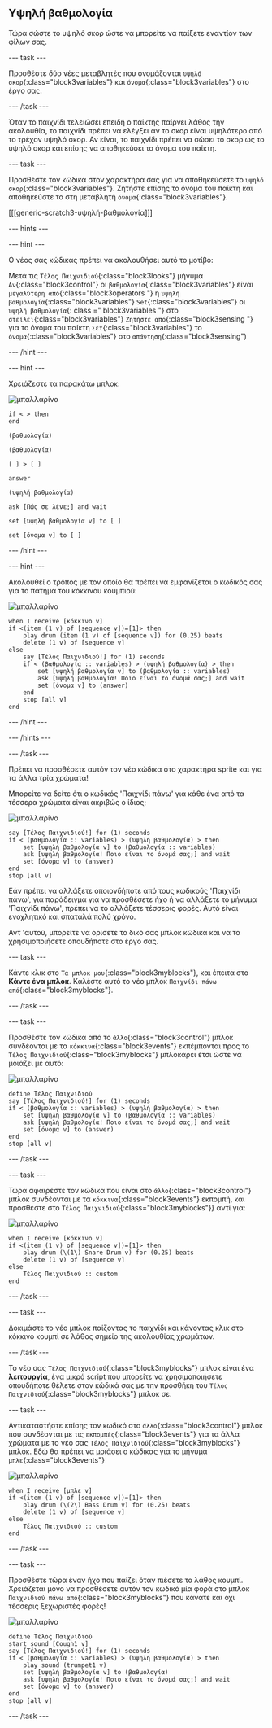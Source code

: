 ## Υψηλή βαθμολογία

Τώρα σώστε το υψηλό σκορ ώστε να μπορείτε να παίξετε εναντίον των φίλων σας.

--- task ---

Προσθέστε δύο νέες μεταβλητές που ονομάζονται `υψηλό σκορ`{:class="block3variables"} και `όνομα`{:class="block3variables"} στο έργο σας.

--- /task ---

Όταν το παιχνίδι τελειώσει επειδή ο παίκτης παίρνει λάθος την ακολουθία, το παιχνίδι πρέπει να ελέγξει αν το σκορ είναι υψηλότερο από το τρέχον υψηλό σκορ. Αν είναι, το παιχνίδι πρέπει να σώσει το σκορ ως το υψηλό σκορ και επίσης να αποθηκεύσει το όνομα του παίκτη.

--- task ---

Προσθέστε τον κώδικα στον χαρακτήρα σας για να αποθηκεύσετε το `υψηλό σκορ`{:class="block3variables"}. Ζητήστε επίσης το όνομα του παίκτη και αποθηκεύστε το στη μεταβλητή `όνομα`{:class="block3variables"}.

[[[generic-scratch3-υψηλή-βαθμολογία]]]

--- hints ---

--- hint ---

Ο νέος σας κώδικας πρέπει να ακολουθήσει αυτό το μοτίβο:

Μετά τις `Τέλος Παιχνιδιού`{:class="block3looks"} μήνυμα `Αν`{:class="block3control"} οι `βαθμολογία`{:class="block3variables"} είναι `μεγαλύτερη από`{:class="block3operators "} η `υψηλή βαθμολογία`{:class="block3variables"} `Set`{:class="block3variables"} οι `υψηλή βαθμολογία`{: class =" block3variables "} στο `στείλει`{:class="block3variables"} `Ζητήστε από`{:class="block3sensing "} για το όνομα του παίκτη `Σετ`{:class="block3variables"} το `όνομα`{:class="block3variables"} στο `απάντηση`{:class="block3sensing")

--- /hint ---

--- hint ---

Χρειάζεστε τα παρακάτω μπλοκ:

![μπαλλαρίνα](images/ballerina.png)

```blocks3
if < > then
end

(βαθμολογία)

(βαθμολογία)

[ ] > [ ]

answer

(υψηλή βαθμολογία)

ask [Πώς σε λένε;] and wait

set [υψηλή βαθμολογία v] to [ ] 

set [όνομα v] to [ ] 
```

--- /hint ---

--- hint ---

Ακολουθεί ο τρόπος με τον οποίο θα πρέπει να εμφανίζεται ο κωδικός σας για το πάτημα του κόκκινου κουμπιού:

![μπαλλαρίνα](images/ballerina.png)

```blocks3
when I receive [κόκκινο v]
if <(item (1 v) of [sequence v])=[1]> then
	play drum (item (1 v) of [sequence v]) for (0.25) beats
	delete (1 v) of [sequence v]
else
	say [Τέλος Παιχνιδιού!] for (1) seconds
	if < (βαθμολογία :: variables) > (υψηλή βαθμολογία) > then
		set [υψηλή βαθμολογία v] to (βαθμολογία :: variables)
		ask [υψηλή βαθμολογία! Ποιο είναι το όνομά σας;] and wait
		set [όνομα v] to (answer)
	end
	stop [all v]
end
```

--- /hint ---

--- /hints ---

--- /task ---

Πρέπει να προσθέσετε αυτόν τον νέο κώδικα στο χαρακτήρα sprite και για τα άλλα τρία χρώματα!

Μπορείτε να δείτε ότι ο κωδικός 'Παιχνίδι πάνω' για κάθε ένα από τα τέσσερα χρώματα είναι ακριβώς ο ίδιος;

![μπαλλαρίνα](images/ballerina.png)

```blocks3
say [Τέλος Παιχνιδιού!] for (1) seconds
if < (βαθμολογία :: variables) > (υψηλή βαθμολογία) > then
	set [υψηλή βαθμολογία v] to (βαθμολογία :: variables)
	ask [υψηλή βαθμολογία! Ποιο είναι το όνομά σας;] and wait
	set [όνομα v] to (answer)
end
stop [all v]
```

Εάν πρέπει να αλλάξετε οποιονδήποτε από τους κωδικούς 'Παιχνίδι πάνω', για παράδειγμα για να προσθέσετε ήχο ή να αλλάξετε το μήνυμα 'Παιχνίδι πάνω', πρέπει να το αλλάξετε τέσσερις φορές. Αυτό είναι ενοχλητικό και σπαταλά πολύ χρόνο.

Αντ 'αυτού, μπορείτε να ορίσετε το δικό σας μπλοκ κώδικα και να το χρησιμοποιήσετε οπουδήποτε στο έργο σας.

--- task ---

Κάντε κλικ στο `Τα μπλοκ μου`{:class="block3myblocks"}, και έπειτα στο **Κάντε ένα μπλοκ**. Καλέστε αυτό το νέο μπλοκ `Παιχνίδι πάνω από`{:class="block3myblocks"}.

--- /task ---

--- task ---

Προσθέστε τον κώδικα από το `άλλο`{:class="block3control"} μπλοκ συνδέονται με τα `κόκκινα`{:class="block3events"} εκπέμπονται προς το `Τέλος Παιχνιδιού`{:class="block3myblocks"} μπλοκάρει έτσι ώστε να μοιάζει με αυτό:

![μπαλλαρίνα](images/ballerina.png)

```blocks3
define Τέλος Παιχνιδιού
say [Τέλος Παιχνιδιού!] for (1) seconds
if < (βαθμολογία :: variables) > (υψηλή βαθμολογία) > then
	set [υψηλή βαθμολογία v] to (βαθμολογία :: variables)
	ask [υψηλή βαθμολογία! Ποιο είναι το όνομά σας;] and wait
	set [όνομα v] to (answer)
end
stop [all v]
```

--- /task ---

--- task ---

Τώρα αφαιρέστε τον κώδικα που είναι στο `άλλο`{:class="block3control"} μπλοκ συνδέονται με τα `κόκκινα`{:class="block3events"} εκπομπή, και προσθέστε στο `Τέλος Παιχνιδιού`{:class="block3myblocks"}} αντί για:

![μπαλλαρίνα](images/ballerina.png)

```blocks3
when I receive [κόκκινο v]
if <(item (1 v) of [sequence v])=[1]> then
	play drum (\(1\) Snare Drum v) for (0.25) beats
	delete (1 v) of [sequence v]
else
	Τέλος Παιχνιδιού :: custom
end
```

--- /task ---

--- task ---

Δοκιμάστε το νέο μπλοκ παίζοντας το παιχνίδι και κάνοντας κλικ στο κόκκινο κουμπί σε λάθος σημείο της ακολουθίας χρωμάτων.

--- /task ---

Το νέο σας `Τέλος Παιχνιδιού`{:class="block3myblocks"} μπλοκ είναι ένα **λειτουργία**, ένα μικρό script που μπορείτε να χρησιμοποιήσετε οπουδήποτε θέλετε στον κώδικά σας με την προσθήκη του `Τέλος Παιχνιδιού`{:class="block3myblocks"} μπλοκ σε.

--- task ---

Αντικαταστήστε επίσης τον κωδικό στο `άλλο`{:class="block3control"} μπλοκ που συνδέονται με τις `εκπομπές`{:class="block3events"} για τα άλλα χρώματα με το νέο σας `Τέλος Παιχνιδιού`{:class="block3myblocks"} μπλοκ. Εδώ θα πρέπει να μοιάσει ο κώδικας για το μήνυμα `μπλε`{:class="block3events"}

![μπαλλαρίνα](images/ballerina.png)

```blocks3
when I receive [μπλε v]
if <(item (1 v) of [sequence v])=[1]> then
	play drum (\(2\) Bass Drum v) for (0.25) beats
	delete (1 v) of [sequence v]
else
	Τέλος Παιχνιδιού :: custom
end
```

--- /task ---

--- task ---

Προσθέστε τώρα έναν ήχο που παίζει όταν πιέσετε το λάθος κουμπί. Χρειάζεται μόνο να προσθέσετε αυτόν τον κωδικό μία φορά στο μπλοκ `Παιχνιδιού πάνω από`{:class="block3myblocks"} που κάνατε και όχι τέσσερις ξεχωριστές φορές!

![μπαλλαρίνα](images/ballerina.png)

```blocks3
define Τέλος Παιχνιδιού
start sound [Cough1 v]
say [Τέλος Παιχνιδιού!] for (1) seconds
if < (βαθμολογία :: variables) > (υψηλή βαθμολογία) > then
	play sound (trumpet1 v)
	set [υψηλή βαθμολογία v] to (βαθμολογία)
	ask [υψηλή βαθμολογία! Ποιο είναι το όνομά σας;] and wait
	set [όνομα v] to (answer)
end
stop [all v]
```

--- /task ---
